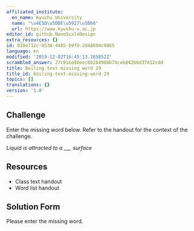 ```yaml
---
affiliated_institute:
  en_name: Kyushu University
  name: "\u4E5D\u5DDE\u5927\u5B66"
  url: https://www.kyushu-u.ac.jp
editor_id: github.NanoScaleDesign
extra_resources: {}
id: 810e712c-8538-4405-b9f0-2d48694c9865
language: en
modified: '2019-12-02T16:45:13.185852Z'
scrambled_answer: 27c916a98eec6b284988b74ceb84266d37412cdd
title: Boiling text missing word 29
title_id: boiling-text-missing-word-29
topics: []
translations: {}
version: '1.0'
---
```


## Challenge
Enter the missing word below. Refer to the handout for the context of the challenge.

*Liquid is attracted to a ___ surface*


## Resources
- Class text handout
- Word list handout


## Solution Form
Please enter the missing word.
